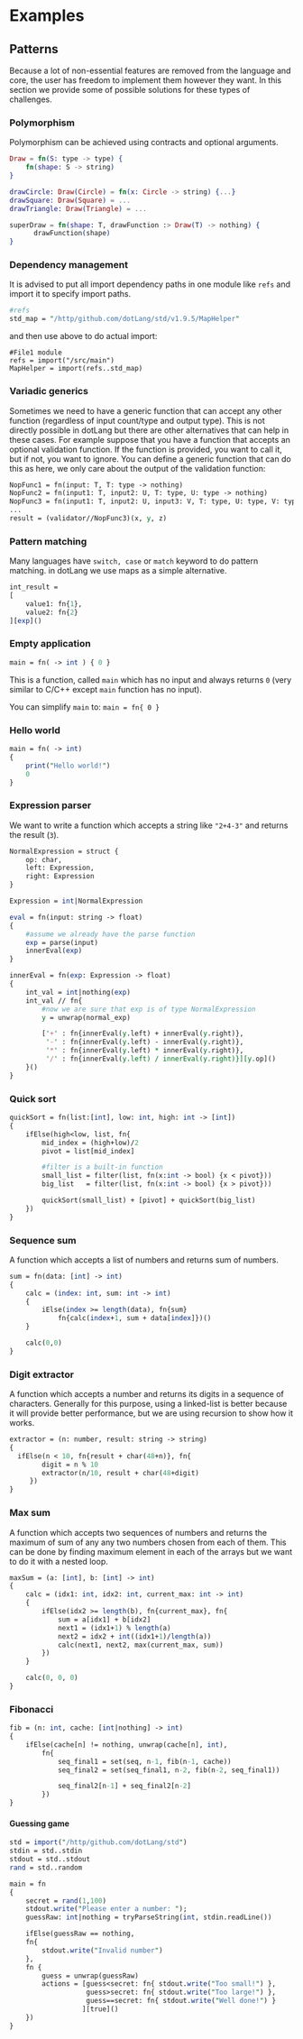 # Examples

## Patterns

Because a lot of non-essential features are removed from the language and core, the user has freedom to implement them however they want. In this section we provide some of possible solutions for these types of challenges.

### Polymorphism

Polymorphism can be achieved using contracts and optional arguments.

```elixir
Draw = fn(S: type -> type) { 
    fn(shape: S -> string) 
}

drawCircle: Draw(Circle) = fn(x: Circle -> string) {...}
drawSquare: Draw(Square) = ...
drawTriangle: Draw(Triangle) = ...

superDraw = fn(shape: T, drawFunction :> Draw(T) -> nothing) {
      drawFunction(shape)
}
```

### Dependency management

It is advised to put all import dependency paths in one module like `refs` and import it to specify import paths.

```perl
#refs
std_map = "/http/github.com/dotLang/std/v1.9.5/MapHelper"
```

and then use above to do actual import:

```text
#File1 module
refs = import("/src/main")
MapHelper = import(refs..std_map)
```

### Variadic generics

Sometimes we need to have a generic function that can accept any other function \(regardless of input count/type and output type\). This is not directly possible in dotLang but there are other alternatives that can help in these cases. For example suppose that you have a function that accepts an optional validation function. If the function is provided, you want to call it, but if not, you want to ignore. You can define a generic function that can do this as here, we only care about the output of the validation function:

```perl
NopFunc1 = fn(input: T, T: type -> nothing)
NopFunc2 = fn(input1: T, input2: U, T: type, U: type -> nothing)
NopFunc3 = fn(input1: T, input2: U, input3: V, T: type, U: type, V: type -> nothing)
...
result = (validator//NopFunc3)(x, y, z)
```

### Pattern matching

Many languages have `switch, case` or `match` keyword to do pattern matching. in dotLang we use maps as a simple alternative.

```perl
int_result = 
[
    value1: fn{1},
    value2: fn{2}
][exp]()
```

### Empty application

```perl
main = fn( -> int ) { 0 }
```

This is a function, called `main` which has no input and always returns `0` \(very similar to C/C++ except `main` function has no input\).

You can simplify `main` to: `main = fn{ 0 }`

### Hello world

```perl
main = fn( -> int) 
{
    print("Hello world!")
    0
}
```

### Expression parser

We want to write a function which accepts a string like `"2+4-3"` and returns the result \(`3`\).

```perl
NormalExpression = struct {
    op: char, 
    left: Expression, 
    right: Expression
}

Expression = int|NormalExpression

eval = fn(input: string -> float) 
{
    #assume we already have the parse function
    exp = parse(input)
    innerEval(exp)
}

innerEval = fn(exp: Expression -> float) 
{
    int_val = int|nothing(exp)
    int_val // fn{
        #now we are sure that exp is of type NormalExpression
        y = unwrap(normal_exp)

        ['+' : fn{innerEval(y.left) + innerEval(y.right)},
         '-' : fn{innerEval(y.left) - innerEval(y.right)},
         '*' : fn{innerEval(y.left) * innerEval(y.right)},
         '/' : fn{innerEval(y.left) / innerEval(y.right)}][y.op]()
    }()
}
```

### Quick sort

```perl
quickSort = fn(list:[int], low: int, high: int -> [int])
{
    ifElse(high<low, list, fn{    
        mid_index = (high+low)/2
        pivot = list[mid_index]

        #filter is a built-in function
        small_list = filter(list, fn(x:int -> bool) {x < pivot}))
        big_list   = filter(list, fn(x:int -> bool) {x > pivot}))

        quickSort(small_list) + [pivot] + quickSort(big_list)
    })
}
```

### Sequence sum

A function which accepts a list of numbers and returns sum of numbers.

```perl
sum = fn(data: [int] -> int)
{
    calc = (index: int, sum: int -> int)
    {
        iElse(index >= length(data), fn{sum}
            fn{calc(index+1, sum + data[index]})()
    }

    calc(0,0)
}
```

### Digit extractor

A function which accepts a number and returns its digits in a sequence of characters. Generally for this purpose, using a linked-list is better because it will provide better performance, but we are using recursion to show how it works.

```perl
extractor = (n: number, result: string -> string)
{
  ifElse(n < 10, fn{result + char(48+n)}, fn{
        digit = n % 10
        extractor(n/10, result + char(48+digit)
     })
}
```

### Max sum

A function which accepts two sequences of numbers and returns the maximum of sum of any any two numbers chosen from each of them. This can be done by finding maximum element in each of the arrays but we want to do it with a nested loop.

```perl
maxSum = (a: [int], b: [int] -> int)
{
    calc = (idx1: int, idx2: int, current_max: int -> int)
    {
        ifElse(idx2 >= length(b), fn{current_max}, fn{
            sum = a[idx1] + b[idx2]
            next1 = (idx1+1) % length(a)
            next2 = idx2 + int((idx1+1)/length(a))
            calc(next1, next2, max(current_max, sum))
        })
    }

    calc(0, 0, 0)
}
```

### Fibonacci

```perl
fib = (n: int, cache: [int|nothing] -> int)
{
    ifElse(cache[n] != nothing, unwrap(cache[n], int),
        fn{
            seq_final1 = set(seq, n-1, fib(n-1, cache))
            seq_final2 = set(seq_final1, n-2, fib(n-2, seq_final1))

            seq_final2[n-1] + seq_final2[n-2]
        })
}
```

#### Guessing game

```perl
std = import("/http/github.com/dotLang/std")
stdin = std..stdin
stdout = std..stdout
rand = std..random

main = fn
{
    secret = rand(1,100)
    stdout.write("Please enter a number: ");
    guessRaw: int|nothing = tryParseString(int, stdin.readLine())

    ifElse(guessRaw == nothing, 
    fn{
        stdout.write("Invalid number")
    },
    fn {
        guess = unwrap(guessRaw)
        actions = [guess<secret: fn{ stdout.write("Too small!") },
                   guess>secret: fn{ stdout.write("Too large!") },
                   guess==secret: fn{ stdout.write("Well done!") }
                  ][true]()
    })
}
```

